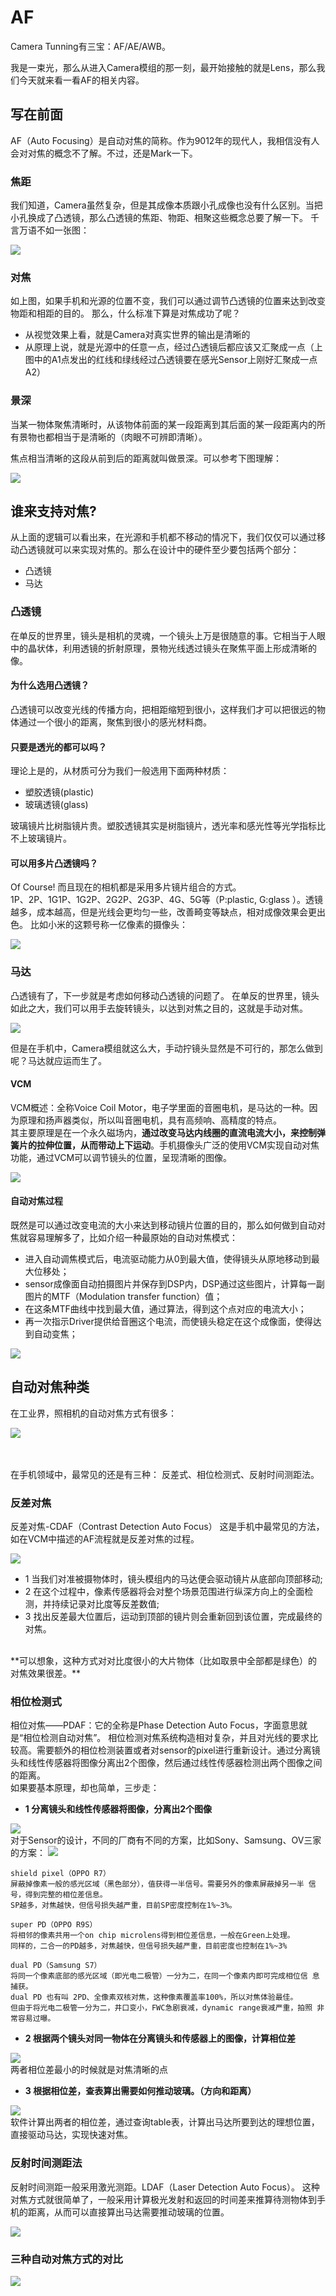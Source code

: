 # AF

Camera Tunning有三宝：AF/AE/AWB。

我是一束光，那么从进入Camera模组的那一刻，最开始接触的就是Lens，那么我们今天就来看一看AF的相关内容。

## 写在前面

AF（Auto Focusing）是自动对焦的简称。作为9012年的现代人，我相信没有人会对对焦的概念不了解。不过，还是Mark一下。

### 焦距

我们知道，Camera虽然复杂，但是其成像本质跟小孔成像也没有什么区别。当把小孔换成了凸透镜，那么凸透镜的焦距、物距、相聚这些概念总要了解一下。
千言万语不如一张图：

<img src="https://github.com/lowkeyway/Embedded/blob/master/Software/Driver/Pic/Camera/Camera%20%E7%84%A6%E8%B7%9D.jpg">

### 对焦

如上图，如果手机和光源的位置不变，我们可以通过调节凸透镜的位置来达到改变物距和相距的目的。
那么，什么标准下算是对焦成功了呢？

+ 从视觉效果上看，就是Camera对真实世界的输出是清晰的
+ 从原理上说，就是光源中的任意一点，经过凸透镜后都应该又汇聚成一点（上图中的A1点发出的红线和绿线经过凸透镜要在感光Sensor上刚好汇聚成一点A2）

### 景深

当某一物体聚焦清晰时，从该物体前面的某一段距离到其后面的某一段距离内的所有景物也都相当于是清晰的（肉眼不可辨即清晰）。

焦点相当清晰的这段从前到后的距离就叫做景深。可以参考下图理解：

<img src="https://github.com/lowkeyway/Embedded/blob/master/Software/Driver/Pic/Camera/Camera%20%E6%99%AF%E6%B7%B1.jpg">


## 谁来支持对焦?

从上面的逻辑可以看出来，在光源和手机都不移动的情况下，我们仅仅可以通过移动凸透镜就可以来实现对焦的。那么在设计中的硬件至少要包括两个部分：
+ 凸透镜
+ 马达

### 凸透镜

在单反的世界里，镜头是相机的灵魂，一个镜头上万是很随意的事。它相当于人眼中的晶状体，利用透镜的折射原理，景物光线透过镜头在聚焦平面上形成清晰的像。

#### 为什么选用凸透镜？

凸透镜可以改变光线的传播方向，把相距缩短到很小，这样我们才可以把很远的物体通过一个很小的距离，聚焦到很小的感光材料商。

#### 只要是透光的都可以吗？

理论上是的，从材质可分为我们一般选用下面两种材质：
+ 塑胶透镜(plastic)
+ 玻璃透镜(glass)

玻璃镜片比树脂镜片贵。塑胶透镜其实是树脂镜片，透光率和感光性等光学指标比不上玻璃镜片。

#### 可以用多片凸透镜吗？

Of Course! 而且现在的相机都是采用多片镜片组合的方式。</br>
1P、2P、1G1P、1G2P、2G2P、2G3P、4G、5G等（P:plastic, G:glass ）。透镜越多，成本越高，但是光线会更均匀一些，改善畸变等缺点，相对成像效果会更出色。
比如小米的这颗号称一亿像素的摄像头：

<img src="https://github.com/lowkeyway/Embedded/blob/master/Software/Driver/Pic/Camera/Camera%20%E9%95%9C%E5%A4%B4.png">

### 马达

凸透镜有了，下一步就是考虑如何移动凸透镜的问题了。
在单反的世界里，镜头如此之大，我们可以用手去旋转镜头，以达到对焦之目的，这就是手动对焦。

<img src="https://github.com/lowkeyway/Embedded/blob/master/Software/Driver/Pic/Camera/Camera%20%E5%8D%95%E5%8F%8D%E9%95%9C%E5%A4%B4%20%E6%89%8B%E5%8A%A8%E5%AF%B9%E7%84%A6.jfif">

但是在手机中，Camera模组就这么大，手动拧镜头显然是不可行的，那怎么做到呢？马达就应运而生了。

#### VCM

VCM概述：全称Voice Coil Motor，电子学里面的音圈电机，是马达的一种。因为原理和扬声器类似，所以叫音圈电机，具有高频响、高精度的特点。</br>
其主要原理是在一个永久磁场内，**通过改变马达内线圈的直流电流大小，来控制弹簧片的拉伸位置，从而带动上下运动**。手机摄像头广泛的使用VCM实现自动对焦功能，通过VCM可以调节镜头的位置，呈现清晰的图像。

<img src="https://github.com/lowkeyway/Embedded/blob/master/Software/Driver/Pic/Camera/Camera%20VCM%20%E7%BB%93%E6%9E%84%E7%A4%BA%E6%84%8F%E5%9B%BE.png">

#### 自动对焦过程

既然是可以通过改变电流的大小来达到移动镜片位置的目的，那么如何做到自动对焦就容易理解多了，比如介绍一种最原始的自动对焦模式：
+ 进入自动调焦模式后，电流驱动能力从0到最大值，使得镜头从原地移动到最大位移处；
+ sensor成像面自动拍摄图片并保存到DSP内，DSP通过这些图片，计算每一副图片的MTF（Modulation transfer function）值；
+ 在这条MTF曲线中找到最大值，通过算法，得到这个点对应的电流大小；
+ 再一次指示Driver提供给音圈这个电流，而使镜头稳定在这个成像面，使得达到自动变焦；

<img src="https://github.com/lowkeyway/Embedded/blob/master/Software/Driver/Pic/Camera/Camera%20VCM%20%E5%B7%A5%E4%BD%9C%E6%96%B9%E5%BC%8F.png">


## 自动对焦种类

在工业界，照相机的自动对焦方式有很多：

<img src="https://github.com/lowkeyway/Embedded/blob/master/Software/Driver/Pic/Camera/Camera%20AF%E6%96%B9%E5%BC%8F%E5%AF%B9%E6%AF%94.png">

</br></br>
在手机领域中，最常见的还是有三种： 反差式、相位检测式、反射时间测距法。

### 反差对焦

反差对焦-CDAF（Contrast Detection Auto Focus）
这是手机中最常见的方法，如在VCM中描述的AF流程就是反差对焦的过程。

<img src="https://github.com/lowkeyway/Embedded/blob/master/Software/Driver/Pic/Camera/Camera%20%E5%8F%8D%E5%B7%AE%E5%BC%8F%E5%AF%B9%E7%84%A6%20%E5%8A%A8%E5%9B%BE.gif">

+ 1 当我们对准被摄物体时，镜头模组内的马达便会驱动镜片从底部向顶部移动;
+ 2 在这个过程中，像素传感器将会对整个场景范围进行纵深方向上的全面检测，并持续记录对比度等反差数值;
+ 3 找出反差最大位置后，运动到顶部的镜片则会重新回到该位置，完成最终的对焦。

</br>
**可以想象，这种方式对对比度很小的大片物体（比如取景中全部都是绿色）的对焦效果很差。**

### 相位检测式

相位对焦——PDAF：它的全称是Phase Detection Auto Focus，字面意思就是“相位检测自动对焦”。
相位检测对焦系统构造相对复杂，并且对光线的要求比较高。需要额外的相位检测装置或者对sensor的pixel进行重新设计。通过分离镜头和线性传感器将图像分离出2个图像，然后通过线性传感器检测出两个图像之间的距离。
</br>
如果要基本原理，却也简单，三步走：

+ **1 分离镜头和线性传感器将图像，分离出2个图像**
<img src="https://github.com/lowkeyway/Embedded/blob/master/Software/Driver/Pic/Camera/Camera%20%E7%9B%B8%E4%BD%8D%E5%AF%B9%E7%84%A6%20Sensor%20%E8%AE%BE%E8%AE%A1.png">

</br>
对于Sensor的设计，不同的厂商有不同的方案，比如Sony、Samsung、OV三家的方案：
<img src="https://github.com/lowkeyway/Embedded/blob/master/Software/Driver/Pic/Camera/Camera%20%E7%9B%B8%E4%BD%8D%E5%AF%B9%E7%84%A6%20%E4%B8%89%E7%A7%8DSensor%E8%AE%BE%E8%AE%A1%E6%96%B9%E5%BC%8F.jpg">
  
```
shield pixel（OPPO R7）
屏蔽掉像素一般的感光区域（黑色部分），值获得一半信号。需要另外的像素屏蔽掉另一半 信号，得到完整的相位差信息。
SP越多，对焦越快，但信号损失越严重，目前SP密度控制在1%~3%。

super PD（OPPO R9S）
将相邻的像素共用一个on chip microlens得到相位差信息，一般在Green上处理。
同样的，二合一的PD越多，对焦越快，但信号损失越严重，目前密度也控制在1%~3%

dual PD（Samsung S7）
将同一个像素底部的感光区域（即光电二极管）一分为二，在同一个像素内即可完成相位信 息捕获。
dual PD 也有叫 2PD、全像素双核对焦，这种像素覆盖率100%，所以对焦体验最佳。
但由于将光电二极管一分为二，井口变小，FWC急剧衰减，dynamic range衰减严重，拍照 非常容易过曝。
```

+ **2 根据两个镜头对同一物体在分离镜头和传感器上的图像，计算相位差**
<img src="https://github.com/lowkeyway/Embedded/blob/master/Software/Driver/Pic/Camera/Camera%20%E7%9B%B8%E4%BD%8D%E5%AF%B9%E7%84%A6%E5%9F%BA%E6%9C%AC%E5%8E%9F%E7%90%86.png">

</br>
两者相位差最小的时候就是对焦清晰的点

+ **3 根据相位差，查表算出需要如何推动玻璃。（方向和距离）**
<img src="https://github.com/lowkeyway/Embedded/blob/master/Software/Driver/Pic/Camera/Camera%20%E7%9B%B8%E4%BD%8D%E5%AF%B9%E7%84%A6%20Table%E8%A1%A8.jpg">

</br>
软件计算出两者的相位差，通过查询table表，计算出马达所要到达的理想位置，直接驱动马达，实现快速对焦。

### 反射时间测距法

反射时间测距一般采用激光测距。LDAF（Laser Detection Auto Focus）。
这种对焦方式就很简单了，一般采用计算极光发射和返回的时间差来推算待测物体到手机的距离，从而可以直接算出马达需要推动玻璃的位置。

<img src="https://github.com/lowkeyway/Embedded/blob/master/Software/Driver/Pic/Camera/Camera%20TOF%20%E6%B5%8B%E8%B7%9D.jpg">


### 三种自动对焦方式的对比

<img src="https://github.com/lowkeyway/Embedded/blob/master/Software/Driver/Pic/Camera/Camera%20%E4%B8%89%E7%A7%8D%E5%AF%B9%E7%84%A6%E6%96%B9%E5%BC%8F%E7%9A%84%E5%AF%B9%E6%AF%94.png">


